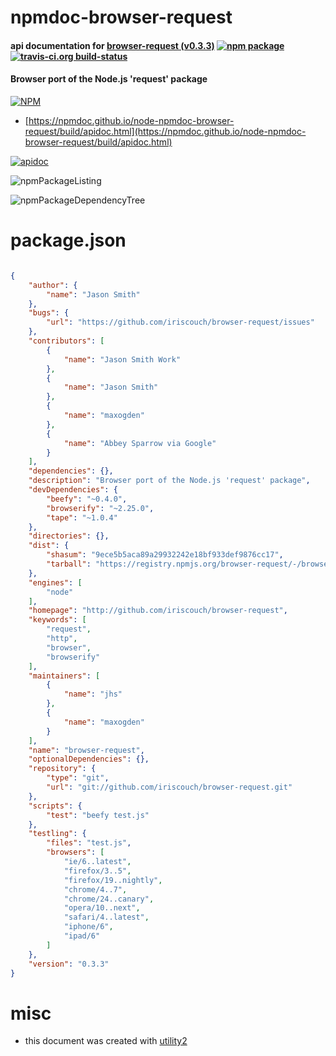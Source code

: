 # npmdoc-browser-request

#### api documentation for  [browser-request (v0.3.3)](http://github.com/iriscouch/browser-request)  [![npm package](https://img.shields.io/npm/v/npmdoc-browser-request.svg?style=flat-square)](https://www.npmjs.org/package/npmdoc-browser-request) [![travis-ci.org build-status](https://api.travis-ci.org/npmdoc/node-npmdoc-browser-request.svg)](https://travis-ci.org/npmdoc/node-npmdoc-browser-request)

#### Browser port of the Node.js 'request' package

[![NPM](https://nodei.co/npm/browser-request.png?downloads=true&downloadRank=true&stars=true)](https://www.npmjs.com/package/browser-request)

- [https://npmdoc.github.io/node-npmdoc-browser-request/build/apidoc.html](https://npmdoc.github.io/node-npmdoc-browser-request/build/apidoc.html)

[![apidoc](https://npmdoc.github.io/node-npmdoc-browser-request/build/screenCapture.buildCi.browser.%252Ftmp%252Fbuild%252Fapidoc.html.png)](https://npmdoc.github.io/node-npmdoc-browser-request/build/apidoc.html)

![npmPackageListing](https://npmdoc.github.io/node-npmdoc-browser-request/build/screenCapture.npmPackageListing.svg)

![npmPackageDependencyTree](https://npmdoc.github.io/node-npmdoc-browser-request/build/screenCapture.npmPackageDependencyTree.svg)



# package.json

```json

{
    "author": {
        "name": "Jason Smith"
    },
    "bugs": {
        "url": "https://github.com/iriscouch/browser-request/issues"
    },
    "contributors": [
        {
            "name": "Jason Smith Work"
        },
        {
            "name": "Jason Smith"
        },
        {
            "name": "maxogden"
        },
        {
            "name": "Abbey Sparrow via Google"
        }
    ],
    "dependencies": {},
    "description": "Browser port of the Node.js 'request' package",
    "devDependencies": {
        "beefy": "~0.4.0",
        "browserify": "~2.25.0",
        "tape": "~1.0.4"
    },
    "directories": {},
    "dist": {
        "shasum": "9ece5b5aca89a29932242e18bf933def9876cc17",
        "tarball": "https://registry.npmjs.org/browser-request/-/browser-request-0.3.3.tgz"
    },
    "engines": [
        "node"
    ],
    "homepage": "http://github.com/iriscouch/browser-request",
    "keywords": [
        "request",
        "http",
        "browser",
        "browserify"
    ],
    "maintainers": [
        {
            "name": "jhs"
        },
        {
            "name": "maxogden"
        }
    ],
    "name": "browser-request",
    "optionalDependencies": {},
    "repository": {
        "type": "git",
        "url": "git://github.com/iriscouch/browser-request.git"
    },
    "scripts": {
        "test": "beefy test.js"
    },
    "testling": {
        "files": "test.js",
        "browsers": [
            "ie/6..latest",
            "firefox/3..5",
            "firefox/19..nightly",
            "chrome/4..7",
            "chrome/24..canary",
            "opera/10..next",
            "safari/4..latest",
            "iphone/6",
            "ipad/6"
        ]
    },
    "version": "0.3.3"
}
```



# misc
- this document was created with [utility2](https://github.com/kaizhu256/node-utility2)
